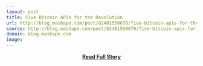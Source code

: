 ```yaml
---
layout: post
title: Five Bitcoin APIs for the Revolution
url: http://blog.mashape.com/post/82401550670/five-bitcoin-apis-for-the-revolution
source: http://blog.mashape.com/post/82401550670/five-bitcoin-apis-for-the-revolution
domain: blog.mashape.com
image: 
---
```


<p></p>
<center><p><a href="http://blog.mashape.com/post/82401550670/five-bitcoin-apis-for-the-revolution" style='padding:25px; font-sze:18px; font-weight: bold;'>Read Full Story</a></p></center>
